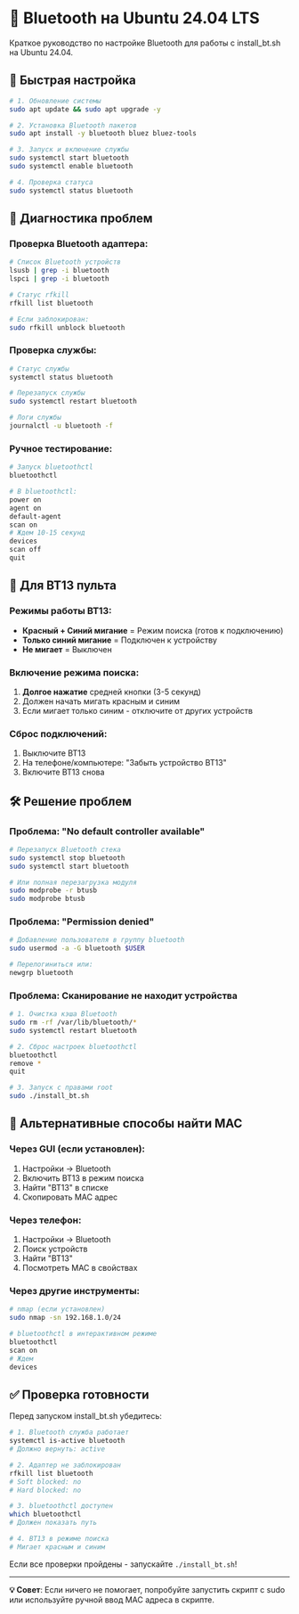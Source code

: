 # 🐧 Bluetooth на Ubuntu 24.04 LTS

Краткое руководство по настройке Bluetooth для работы с install_bt.sh на Ubuntu 24.04.

## 🚀 Быстрая настройка

```bash
# 1. Обновление системы
sudo apt update && sudo apt upgrade -y

# 2. Установка Bluetooth пакетов
sudo apt install -y bluetooth bluez bluez-tools

# 3. Запуск и включение службы
sudo systemctl start bluetooth
sudo systemctl enable bluetooth

# 4. Проверка статуса
sudo systemctl status bluetooth
```

## 🔧 Диагностика проблем

### Проверка Bluetooth адаптера:
```bash
# Список Bluetooth устройств
lsusb | grep -i bluetooth
lspci | grep -i bluetooth

# Статус rfkill
rfkill list bluetooth

# Если заблокирован:
sudo rfkill unblock bluetooth
```

### Проверка службы:
```bash
# Статус службы
systemctl status bluetooth

# Перезапуск службы
sudo systemctl restart bluetooth

# Логи службы
journalctl -u bluetooth -f
```

### Ручное тестирование:
```bash
# Запуск bluetoothctl
bluetoothctl

# В bluetoothctl:
power on
agent on
default-agent
scan on
# Ждем 10-15 секунд
devices
scan off
quit
```

## 🎯 Для BT13 пульта

### Режимы работы BT13:
- **Красный + Синий мигание** = Режим поиска (готов к подключению)
- **Только синий мигание** = Подключен к устройству
- **Не мигает** = Выключен

### Включение режима поиска:
1. **Долгое нажатие** средней кнопки (3-5 секунд)
2. Должен начать мигать красным и синим
3. Если мигает только синим - отключите от других устройств

### Сброс подключений:
1. Выключите BT13
2. На телефоне/компьютере: "Забыть устройство BT13"
3. Включите BT13 снова

## 🛠️ Решение проблем

### Проблема: "No default controller available"
```bash
# Перезапуск Bluetooth стека
sudo systemctl stop bluetooth
sudo systemctl start bluetooth

# Или полная перезагрузка модуля
sudo modprobe -r btusb
sudo modprobe btusb
```

### Проблема: "Permission denied"
```bash
# Добавление пользователя в группу bluetooth
sudo usermod -a -G bluetooth $USER

# Перелогиниться или:
newgrp bluetooth
```

### Проблема: Сканирование не находит устройства
```bash
# 1. Очистка кэша Bluetooth
sudo rm -rf /var/lib/bluetooth/*
sudo systemctl restart bluetooth

# 2. Сброс настроек bluetoothctl
bluetoothctl
remove *
quit

# 3. Запуск с правами root
sudo ./install_bt.sh
```

## 📱 Альтернативные способы найти MAC

### Через GUI (если установлен):
1. Настройки → Bluetooth
2. Включить BT13 в режим поиска
3. Найти "BT13" в списке
4. Скопировать MAC адрес

### Через телефон:
1. Настройки → Bluetooth
2. Поиск устройств
3. Найти "BT13"
4. Посмотреть MAC в свойствах

### Через другие инструменты:
```bash
# nmap (если установлен)
sudo nmap -sn 192.168.1.0/24

# bluetoothctl в интерактивном режиме
bluetoothctl
scan on
# Ждем
devices
```

## ✅ Проверка готовности

Перед запуском install_bt.sh убедитесь:

```bash
# 1. Bluetooth служба работает
systemctl is-active bluetooth
# Должно вернуть: active

# 2. Адаптер не заблокирован
rfkill list bluetooth
# Soft blocked: no
# Hard blocked: no

# 3. bluetoothctl доступен
which bluetoothctl
# Должен показать путь

# 4. BT13 в режиме поиска
# Мигает красным и синим
```

Если все проверки пройдены - запускайте `./install_bt.sh`!

---

**💡 Совет**: Если ничего не помогает, попробуйте запустить скрипт с sudo или используйте ручной ввод MAC адреса в скрипте.